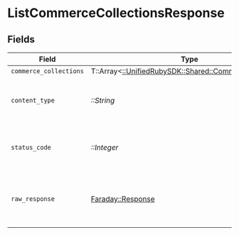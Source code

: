 # ListCommerceCollectionsResponse


## Fields

| Field                                                                                               | Type                                                                                                | Required                                                                                            | Description                                                                                         |
| --------------------------------------------------------------------------------------------------- | --------------------------------------------------------------------------------------------------- | --------------------------------------------------------------------------------------------------- | --------------------------------------------------------------------------------------------------- |
| `commerce_collections`                                                                              | T::Array<[::UnifiedRubySDK::Shared::CommerceCollection](../../models/shared/commercecollection.md)> | :heavy_minus_sign:                                                                                  | Successful                                                                                          |
| `content_type`                                                                                      | *::String*                                                                                          | :heavy_check_mark:                                                                                  | HTTP response content type for this operation                                                       |
| `status_code`                                                                                       | *::Integer*                                                                                         | :heavy_check_mark:                                                                                  | HTTP response status code for this operation                                                        |
| `raw_response`                                                                                      | [Faraday::Response](https://www.rubydoc.info/gems/faraday/Faraday/Response)                         | :heavy_check_mark:                                                                                  | Raw HTTP response; suitable for custom response parsing                                             |